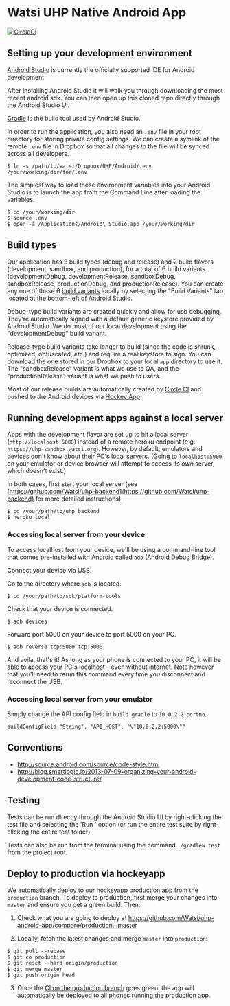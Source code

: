 # Watsi UHP Native Android App

[![CircleCI](https://circleci.com/gh/Watsi/uhp-android-app/tree/master.svg?style=svg&circle-token=69c6f960da7cb0bc04d5c94cbbba21c24cfafba7)](https://circleci.com/gh/Watsi/uhp-android-app/tree/master)

## Setting up your development environment

[Android Studio](https://developer.android.com/studio/index.html) is currently the officially supported IDE for Android development

After installing Android Studio it will walk you through downloading the most recent android sdk. You can then open up this cloned repo directly through the Android Studio UI.

[Gradle](https://gradle.org/) is the build tool used by Android Studio.

In order to run the application, you also need an `.env` file in your root directory for storing
private config settings. We can create a symlink of the remote `.env` file in Dropbox so that all
changes to the file will be synced across all developers.

```
$ ln -s /path/to/watsi/Dropbox/UHP/Android/.env /your/working/dir/for/.env
```

The simplest way to load these environment variables into your Android Studio is to launch the app from the Command Line after loading the variables.

```
$ cd /your/working/dir
$ source .env
$ open -a /Applications/Android\ Studio.app /your/working/dir
```

## Build types

Our application has 3 build types (debug and release) and 2 build flavors (development, sandbox, and production), for a total of 6 build variants (developmentDebug, developmentRelease, sandboxDebug, sandboxRelease, productionDebug, and productionRelease). You can create any one of these 6 [build variants](https://developer.android.com/studio/build/build-variants.html#build-types) locally by selecting the "Build Variants" tab located at the bottom-left of Android Studio.

Debug-type build variants are created quickly and allow for usb debugging. They're automatically signed with a default generic keystore provided by Android Studio. We do most of our local development using the "developmentDebug" build variant.

Release-type build variants take longer to build (since the code is shrunk, optimized, obfuscated, etc.) and require a real keystore to sign. You can download the one stored in our Dropbox to your local `app` directory to use it. The "sandboxRelease" variant is what we use to QA, and the "productionRelease" variant is what we push to users.


Most of our release builds are automatically created by [Circle CI](https://circleci.com/) and pushed to the Android devices via [Hockey App](https://www.hockeyapp.net/).

## Running development apps against a local server

Apps with the development flavor are set up to hit a local server (`http://localhost:5000`) instead of a remote heroku endpoint (e.g. `https://uhp-sandbox.watsi.org`).
However, by default, emulators and devices don't know about their PC's local servers. (Going to `localhost:5000` on your emulator or device browser will attempt to access its _own_ server, which doesn't exist.)

In both cases, first start your local server (see [https://github.com/Watsi/uhp-backend](https://github.com/Watsi/uhp-backend) for more detailed instructions).

```
$ cd /your/path/to/uhp_backend
$ heroku local
```


### Accessing local server from  your device

To access localhost from your device, we'll be using
a command-line tool that comes pre-installed with Android called `adb` (Android Debug Bridge).

Connect your device via USB.

Go to the directory where `adb` is located.

```
$ cd /your/path/to/sdk/platform-tools
```


Check that your device is connected.

```
$ adb devices
```

Forward port 5000 on your device to port 5000 on your PC.

```
$ adb reverse tcp:5000 tcp:5000
```

And voila, that's it! As long as your phone is connected to your PC, it will be able to access your PC's localhost - even without internet. Note however that you'll need to rerun this command every time you disconnect and reconnect the USB.

### Accessing local server from your emulator

Simply change the API config field in `build.gradle` to `10.0.2.2:portno`.

```
buildConfigField "String", "API_HOST", "\"10.0.2.2:5000\""
```

## Conventions

- http://source.android.com/source/code-style.html
- http://blog.smartlogic.io/2013-07-09-organizing-your-android-development-code-structure/

## Testing

Tests can be run directly through the Android Studio UI by right-clicking the test file and selecting the 'Run <test>' option (or run the entire test suite by right-clicking the entire test folder).

Tests can also be run from the terminal using the command `./gradlew test` from the project root.

## Deploy to production via hockeyapp

We automatically deploy to our hockeyapp production app from the `production` branch. To deploy to production, first merge your changes into `master` and ensure you get a green build. Then:

1. Check what you are going to deploy at https://github.com/Watsi/uhp-android-app/compare/production...master

2. Locally, fetch the latest changes and merge `master` into `production`:
```
$ git pull --rebase
$ git co production
$ git reset --hard origin/production
$ git merge master
$ git push origin head
```

3. Once the [CI on the production branch](https://circleci.com/gh/Watsi/uhp-android-app/tree/production) goes green, the app will automatically be deployed to all phones running the production app.
